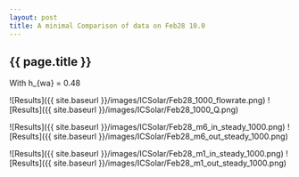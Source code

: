 ```yaml
---
layout: post
title: A minimal Comparison of data on Feb28 10.0
---
```

{{ page.title }}
-----------------
With h_{wa} = 0.48

![Results]({{ site.baseurl }}/images/ICSolar/Feb28_1000_flowrate.png) ![Results]({{ site.baseurl }}/images/ICSolar/Feb28_1000_Q.png)

![Results]({{ site.baseurl }}/images/ICSolar/Feb28_m6_in_steady_1000.png) ![Results]({{ site.baseurl }}/images/ICSolar/Feb28_m6_out_steady_1000.png)

![Results]({{ site.baseurl }}/images/ICSolar/Feb28_m1_in_steady_1000.png) ![Results]({{ site.baseurl }}/images/ICSolar/Feb28_m1_out_steady_1000.png)

